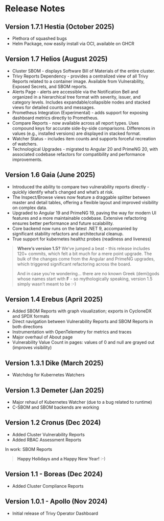 Release Notes
===========================

Version 1.7.1 Hestia (October 2025)
------------------------
* Plethora of squashed bugs
* Helm Package, now easily install via OCI, available on GHCR

Version 1.7 Helios (August 2025)
------------------------
* Cluster SBOM - displays Software Bill of Materials of the entire cluster.
* Trivy Reports Dependency - provides a centralized view of all Trivy Reports related to a container image. Available from Vulnerability, Exposed Secrets, and SBOM reports.
* Alerts Page - alerts are accessible via the Notification Bell and organized in a hierarchical tree format with severity, issuer, and category levels. Includes expandable/collapsible nodes and stacked views for detailed counts and messages.
* Prometheus Integration (Experimental) - adds support for exposing dashboard metrics directly to Prometheus.
* Compare Reports - now available across all report types. Uses compound keys for accurate side-by-side comparisons. Differences in values (e.g., installed versions) are displayed in stacked format.
* Watcher Status - includes item counts and supports forceful recreation of watchers.
* Technological Upgrades - migrated to Angular 20 and PrimeNG 20, with associated codebase refactors for compatibility and performance improvements.

Version 1.6 Gaia (June 2025)
------------------------
* Introduced the ability to compare two vulnerability reports directly - quickly identify what’s changed and what’s at risk.
* The Inspect/Browse views now feature a draggable splitter between master and detail tables, offering a flexible layout and improved visibility on complex data.
* Upgraded to Angular 19 and PrimeNG 19, paving the way for modern UI features and a more maintainable codebase. Extensive refactoring ensures better performance and future scalability.
* Core backend now runs on the latest .NET 9, accompanied by significant stability refactors and architectural cleanup.
* True support for kubernetes healthz probes (readiness and liveness)
> **Where’s version 1.5?** We’ve jumped a beat - this release includes 120+ commits, which felt a bit much for a mere point upgrade. The bulk of the changes come from the Angular and PrimeNG upgrades, which triggered significant refactoring across the board. 
>
>And in case you're wondering… there are no known Greek (demi)gods whose names start with **F** - so mythologically speaking, version 1.5 simply wasn’t meant to be :-)

Version 1.4 Erebus (April 2025)
------------------------
* Added SBOM Reports with graph visualization; exports in CycloneDX and SPDX formats
* Direct navigation between Vulnerability Reports and SBOM Reports in both directions
* Instrumentation with OpenTelemetry for metrics and traces
* Major overhaul of About page
* Vulnerability Value Count in pages: values of 0 and null are grayed out (improves visibility)

Version 1.3.1 Dike (March 2025)
------------------------
* Watchdog for Kubernetes Watchers

Version 1.3 Demeter (Jan 2025)
------------------------

* Major rehaul of Kubernetes Watcher (due to a bug related to runtime)
* C-SBOM and SBOM backends are working

Version 1.2 Cronus (Dec 2024)
------------------------

* Added Cluster Vulnerability Reports
* Added RBAC Assessment Reports

In work: SBOM Reports

> **Happy Holidays and a Happy New Year!** :-)

Version 1.1 - Boreas (Dec 2024)
------------------------

* Added Cluster Compliance Reports

Version 1.0.1 - Apollo (Nov 2024)
------------------------

* Initial release of Trivy Operator Dashboard
